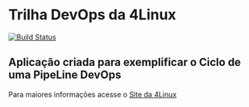 # Trilha DevOps da 4Linux

[![Build Status](https://travis-ci.org/nbarbour10/DevOpsLab-HelloWorld.svg?branch=master)](https://travis-ci.org/nbarbour10/DevOpsLab-HelloWorld)

## Aplicação criada para exemplificar o Ciclo de uma PipeLine DevOps


Para maiores informações acesse o [Site da 4Linux](https://www.4linux.com.br/cursos/devops)
